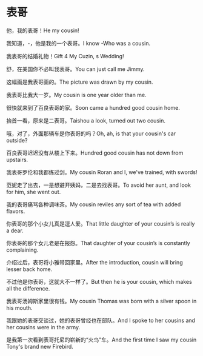 # 表哥

<p><span class="chinese">他，我的表哥！</span><span class="english">He my cousin!</span></p>

<p><span class="chinese">我知道，-，他是我的一个表哥。</span><span class="english">I know -Who was a cousin.</span></p>

<p><span class="chinese">我表哥的结婚礼物！</span><span class="english">Gift 4 My Cuzin, s Wedding!</span></p>

<p><span class="chinese">舒，在美国你不必叫我表哥。</span><span class="english">You can just call me Jimmy.</span></p>

<p><span class="chinese">这幅画是我表哥画的。</span><span class="english">The picture was drawn by my cousin.</span></p>

<p><span class="chinese">我表哥比我大一岁。</span><span class="english">My cousin is one year older than me.</span></p>

<p><span class="chinese">很快就来到了百良表哥的家。</span><span class="english">Soon came a hundred good cousin home.</span></p>

<p><span class="chinese">抬首一看，原来是二表哥。</span><span class="english">Taishou a look, turned out two cousin.</span></p>

<p><span class="chinese">哦，对了，外面那辆车是你表哥的吗？</span><span class="english">Oh, ah, is that your cousin's car outside?</span></p>

<p><span class="chinese">百良表哥迟迟没有从楼上下来。</span><span class="english">Hundred good cousin has not down from upstairs.</span></p>

<p><span class="chinese">我表哥罗伦和我都练过剑。</span><span class="english">My cousin Roran and I, we've trained, with swords!</span></p>

<p><span class="chinese">范妮走了出去，一是想避开姨妈，二是去找表哥。</span><span class="english">To avoid her aunt, and look for him, she went out.</span></p>

<p><span class="chinese">我的表哥痛骂各种调味茶。</span><span class="english">My cousin reviles any sort of tea with added flavors.</span></p>

<p><span class="chinese">你表哥的那个小女儿真是逗人爱。</span><span class="english">That little daughter of your cousin’s is really a dear.</span></p>

<p><span class="chinese">你表哥的那个女儿老是在报怨。</span><span class="english">That daughter of your cousin’s is constantly complaining.</span></p>

<p><span class="chinese">介绍过后，表哥将小雅带回家里。</span><span class="english">After the introduction, cousin will bring lesser back home.</span></p>

<p><span class="chinese">不过他是你表哥，这就大不一样了。</span><span class="english">But then he is your cousin, which makes all the difference.</span></p>

<p><span class="chinese">我表哥汤姆斯家里很有钱。</span><span class="english">My cousin Thomas was born with a silver spoon in his mouth.</span></p>

<p><span class="chinese">我跟她的表哥交谈过，她的表哥曾经也在部队。</span><span class="english">And I spoke to her cousins and her cousins were in the army.</span></p>

<p><span class="chinese">是我第一次看到表哥托尼的崭新的“火鸟”车。</span><span class="english">And the first time I saw my cousin Tony's brand new Firebird.</span></p>

